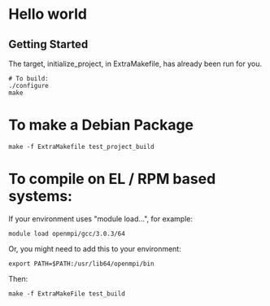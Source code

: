 # Hello world

## Getting Started

The target, initialize_project, in ExtraMakefile, has already been run for you.

```
# To build:
./configure
make
```

# To make a Debian Package

```
make -f ExtraMakefile test_project_build
```


# To compile on EL / RPM based systems:

If your environment uses "module load...", for example:
```
module load openmpi/gcc/3.0.3/64
```

Or, you might need to add this to your environment:
```
export PATH=$PATH:/usr/lib64/openmpi/bin
```

Then:

```
make -f ExtraMakeFile test_build
```

